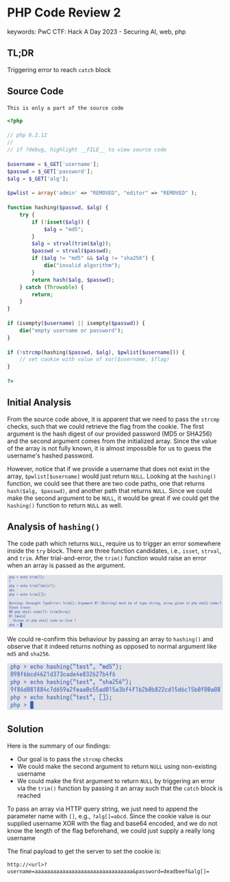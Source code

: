 # PHP Code Review 2

<div class="hidden">
    keywords: PwC CTF: Hack A Day 2023 - Securing AI, web, php
</div>

## TL;DR

Triggering error to reach `catch` block

## Source Code

```admonish info collapsible=true
This is only a part of the source code
```

```php
<?php

// php 8.2.12
//
// if ?debug, highlight __FILE__ to view source code

$username = $_GET['username'];
$passwd = $_GET['password'];
$alg = $_GET['alg'];

$pwlist = array('admin' => "REMOVED", "editor" => "REMOVED" );

function hashing($passwd, $alg) {
    try {
        if (!isset($alg)) {
            $alg = "md5";
        }
        $alg = strval(trim($alg));
        $passwd = strval($passwd);
        if ($alg != "md5" && $alg != "sha256") {
            die("invalid algorithm");
        }
        return hash($alg, $passwd);
    } catch (Throwable) {
        return;
    }
}

if (isempty($username) || isempty($passwd)) {
    die("empty username or password");
}

if (!strcmp(hashing($passwd, $alg), $pwlist[$username])) {
    // set cookie with value of xor($username, $flag)
}

?>
```

## Initial Analysis

From the source code above, it is apparent that we need to pass the `strcmp`
checks, such that we could retrieve the flag from the cookie. The first argument
is the hash digest of our provided password (MD5 or SHA256) and the second
argument comes from the initialized array. Since the value of the array is not
fully known, it is almost impossible for us to guess the username's hashed
password.

However, notice that if we provide a username that does not exist in the array,
`$pwlist[$username]` would just return `NULL`. Looking at the `hashing()` function,
we could see that there are two code paths, one that returns `hash($alg, $passwd)`,
and another path that returns `NULL`. Since we could make the second argument to
be `NULL`, it would be great if we could get the `hashing()` function to return
`NULL` as well.

## Analysis of `hashing()`

The code path which returns `NULL`, require us to trigger an error somewhere
inside the `try` block. There are three function candidates, i.e., `isset`,
`strval`, and `trim`. After trial-and-error, the `trim()` function would raise
an error when an array is passed as the argument.

![output of trim()](./img/b.png)

We could re-confirm this behaviour by passing an array to `hashing()` and observe
that it indeed returns nothing as opposed to normal argument like `md5` and `sha256`.

![output of hashing()](./img/a.png)


## Solution

Here is the summary of our findings:

- Our goal is to pass the `strcmp` checks
- We could make the second argument to return `NULL` using non-existing username
- We could make the first argument to return `NULL` by triggering an error via the `trim()` function by passing it an array such that the `catch` block is reached

To pass an array via HTTP query string, we just need to append the parameter name with `[]`, e.g., `?alg[]=abcd`.
Since the cookie value is our supplied username XOR with the flag and base64 encoded, and we do not know the length of the flag beforehand, we could just supply a really long username

The final payload to get the server to set the cookie is:

```text
http://<url>?username=aaaaaaaaaaaaaaaaaaaaaaaaaaaaaaaa&password=deadbeef&alg[]=
```
